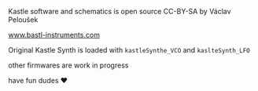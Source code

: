 Kastle software and schematics is open source CC-BY-SA
by Václav Peloušek

www.bastl-instruments.com

Original Kastle Synth is loaded with
`kastleSynthe_VCO` and `kaslteSynth_LFO`

other firmwares are work in progress

have fun dudes ❤
